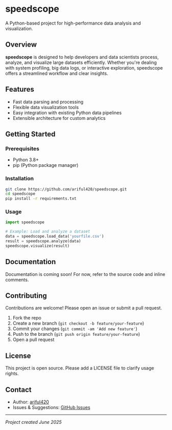 # speedscope

A Python-based project for high-performance data analysis and visualization.

## Overview

**speedscope** is designed to help developers and data scientists process, analyze, and visualize large datasets efficiently. Whether you're dealing with system profiling, big data logs, or interactive exploration, speedscope offers a streamlined workflow and clear insights.

## Features

- Fast data parsing and processing
- Flexible data visualization tools
- Easy integration with existing Python data pipelines
- Extensible architecture for custom analytics

## Getting Started

### Prerequisites

- Python 3.8+
- pip (Python package manager)

### Installation

```bash
git clone https://github.com/ariful420/speedscope.git
cd speedscope
pip install -r requirements.txt
```

### Usage

```python
import speedscope

# Example: Load and analyze a dataset
data = speedscope.load_data('yourfile.csv')
result = speedscope.analyze(data)
speedscope.visualize(result)
```

## Documentation

Documentation is coming soon! For now, refer to the source code and inline comments.

## Contributing

Contributions are welcome! Please open an issue or submit a pull request.

1. Fork the repo
2. Create a new branch (`git checkout -b feature/your-feature`)
3. Commit your changes (`git commit -am 'Add new feature'`)
4. Push to the branch (`git push origin feature/your-feature`)
5. Open a pull request

## License

This project is open source. Please add a LICENSE file to clarify usage rights.

## Contact

- Author: [ariful420](https://github.com/ariful420)
- Issues & Suggestions: [GitHub Issues](https://github.com/ariful420/speedscope/issues)

---
*Project created June 2025*